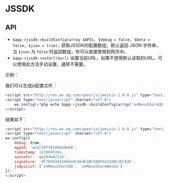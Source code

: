 # JSSDK

## API

- `$app->jssdk->buildConfig(array $APIs, $debug = false, $beta = false, $json = true);` 获取JSSDK的配置数组，默认返回 JSON 字符串，当 `$json` 为 `false` 时返回数组，你可以直接使用到网页中。
- `$app->jssdk->setUrl($url)` 设置当前URL，如果不想用默认读取的URL，可以使用此方法手动设置，通常不需要。

示例：

我们可以生成js配置文件：

```js
<script src="http://res.wx.qq.com/open/js/jweixin-1.0.0.js" type="text/javascript" charset="utf-8"></script>
<script type="text/javascript" charset="utf-8">
    wx.config(<?php echo $app->jssdk->buildConfig(array('onMenuShareQQ', 'onMenuShareWeibo'), true) ?>);
</script>
```
结果如下：

```js
<script src="http://res.wx.qq.com/open/js/jweixin-1.0.0.js" type="text/javascript" charset="utf-8"></script>
<script type="text/javascript" charset="utf-8">
wx.config({
    debug: true,
    appId: 'wx3cf0f39249eb0e60',
    timestamp: 1430009304,
    nonceStr: 'qey94m021ik',
    signature: '4F76593A4245644FAE4E1BC940F6422A0C3EC03E',
    jsApiList: ['onMenuShareQQ', 'onMenuShareWeibo']
});
</script>
```